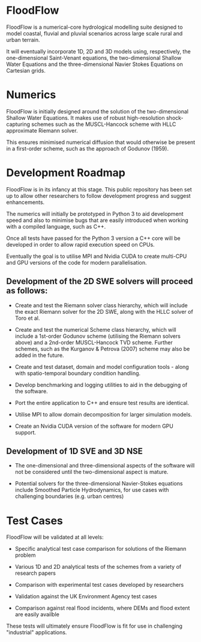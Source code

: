 # FloodFlow

FloodFlow is a numerical-core hydrological modelling suite designed to model coastal, fluvial and pluvial scenarios across large scale rural and urban terrain.

It will eventually incorporate 1D, 2D and 3D models using, respectively, the one-dimensional Saint-Venant equations, the two-dimensional Shallow Water Equations and the three-dimensional Navier Stokes Equations on Cartesian grids.

# Numerics

FloodFlow is initially designed around the solution of the two-dimensional Shallow Water Equations. It makes use of robust high-resolution shock-capturing schemes such as the MUSCL-Hancock scheme with HLLC approximate Riemann solver.

This ensures minimised numerical diffusion that would otherwise be present in a first-order scheme, such as the approach of Godunov (1959).

# Development Roadmap

FloodFlow is in its infancy at this stage. This public repository has been set up to allow other researchers to follow development progress and suggest enhancements.

The numerics will initially be prototyped in Python 3 to aid development speed and also to minimise bugs that are easily introduced when working with a compiled language, such as C++.

Once all tests have passed for the Python 3 version a C++ core will be developed in order to allow rapid execution speed on CPUs.

Eventually the goal is to utilise MPI and Nvidia CUDA to create multi-CPU and GPU versions of the code for modern parallelisation.

## Development of the 2D SWE solvers will proceed as follows:

* Create and test the Riemann solver class hierarchy, which will include the exact Riemann solver for the 2D SWE, along with the HLLC solver of Toro et al.

* Create and test the numerical Scheme class hierarchy, which will include a 1st-order Godunov scheme (utilising the Riemann solvers above) and a 2nd-order MUSCL-Hancock TVD scheme. Further schemes, such as the Kurganov & Petrova (2007) scheme may also be added in the future.

* Create and test dataset, domain and model configuration tools - along with spatio-temporal boundary condition handling.

* Develop benchmarking and logging utilities to aid in the debugging of the software.

* Port the entire application to C++ and ensure test results are identical.

* Utilise MPI to allow domain decomposition for larger simulation models.

* Create an Nvidia CUDA version of the software for modern GPU support.

## Development of 1D SVE and 3D NSE

* The one-dimensional and three-dimensional aspects of the software will not be considered until the two-dimensional aspect is mature.

* Potential solvers for the three-dimensional Navier-Stokes equations include Smoothed Particle Hydrodynamics, for use cases with challenging boundaries (e.g. urban centres)

# Test Cases

FloodFlow will be validated at all levels:

* Specific analytical test case comparison for solutions of the Riemann problem

* Various 1D and 2D analytical tests of the schemes from a variety of research papers

* Comparison with experimental test cases developed by researchers

* Validation against the UK Environment Agency test cases

* Comparison against real flood incidents, where DEMs and flood extent are easily availble

These tests will ultimately ensure FloodFlow is fit for use in challenging "industrial" applications.